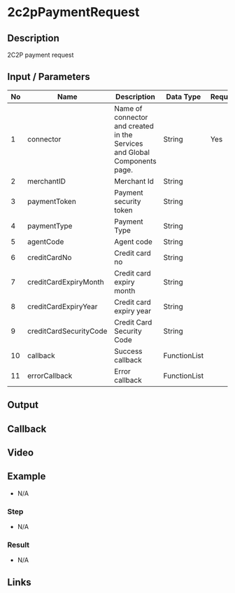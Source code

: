 # 2c2pPaymentRequest

## Description

2C2P payment request

## Input / Parameters

| No | Name | Description | Data Type | Required |
| ------ | ------ | ------ |------ | ------ |
| 1 | connector | Name of connector and created in the Services and Global Components page. | String | Yes  |
| 2 | merchantID | Merchant Id | String |  | 
| 3 | paymentToken | Payment security token | String |  | 
| 4 | paymentType | Payment Type | String |  | 
| 5 | agentCode | Agent code | String |  | 
| 6 | creditCardNo | Credit card no | String |  | 
| 7 | creditCardExpiryMonth | Credit card expiry month | String |  | 
| 8 | creditCardExpiryYear | Credit card expiry year | String |  | 
| 9 | creditCardSecurityCode | Credit Card Security Code | String |  | 
| 10 | callback | Success callback | FunctionList |  | 
| 11 | errorCallback | Error callback | FunctionList |  | 

## Output

## Callback

## Video

## Example

- N/A

### Step

- N/A

### Result

- N/A

## Links